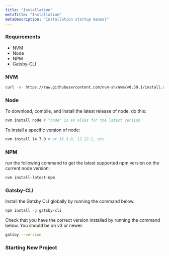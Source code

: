 ```yaml
---
title: "Installation"
metaTitle: "Installation"
metaDescription: "Installation startup manual"
---
```


### Requirements
- NVM
- Node
- NPM
- Gatsby-CLI


### NVM
```sh
curl -o- https://raw.githubusercontent.com/nvm-sh/nvm/v0.39.1/install.sh | bash
```

### Node
To download, compile, and install the latest release of node, do this:
```sh
nvm install node # "node" is an alias for the latest version
```
To install a specific version of node:
```sh
nvm install 14.7.0 # or 16.3.0, 12.22.1, etc
```
### NPM
run the following command to get the latest supported npm version on the current node version:
```sh
nvm install-latest-npm
```

### Gatsby-CLI
Install the Gatsby CLI globally by running the command below. 
```sh
npm install -g gatsby-cli
```
Check that you have the correct version installed by running the command below. You should be on v3 or newer.
```sh
gatsby --version
```

### Starting New Project
